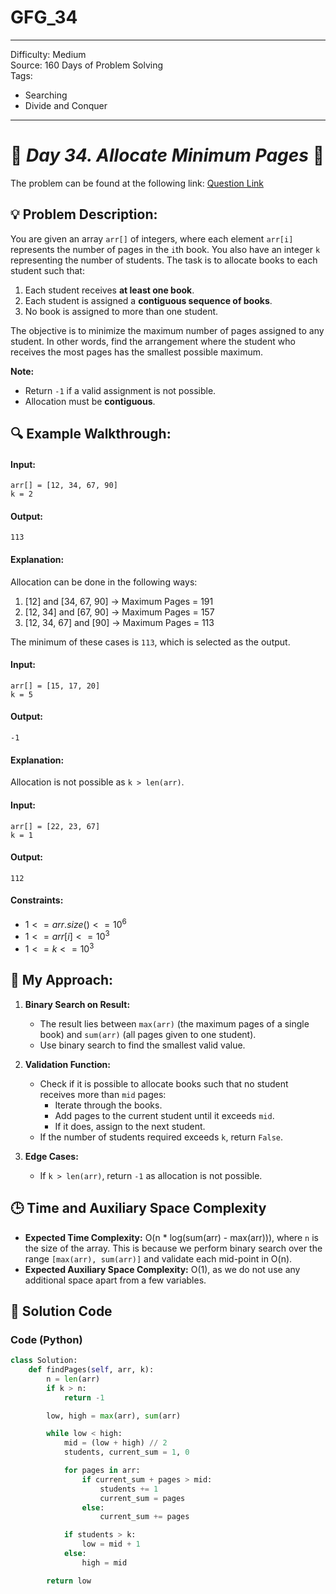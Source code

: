 # GFG_34
---
Difficulty: Medium  
Source: 160 Days of Problem Solving  
Tags:
  - Searching
  - Divide and Conquer
---

# 🚀 _Day 34. Allocate Minimum Pages_ 🧠

The problem can be found at the following link: [Question Link](https://www.geeksforgeeks.org/batch/gfg-160-problems/track/searching-gfg-160/problem/allocate-minimum-number-of-pages0937)


## 💡 **Problem Description:**

You are given an array `arr[]` of integers, where each element `arr[i]` represents the number of pages in the `i`th book. You also have an integer `k` representing the number of students. The task is to allocate books to each student such that:

1. Each student receives **at least one book**.
2. Each student is assigned a **contiguous sequence of books**.
3. No book is assigned to more than one student.

The objective is to minimize the maximum number of pages assigned to any student. In other words, find the arrangement where the student who receives the most pages has the smallest possible maximum.

**Note:** 
- Return `-1` if a valid assignment is not possible.
- Allocation must be **contiguous**.



## 🔍 **Example Walkthrough:**

#### Input:
```
arr[] = [12, 34, 67, 90]
k = 2
```

#### Output:
```
113
```

#### Explanation:
Allocation can be done in the following ways:
1. [12] and [34, 67, 90] → Maximum Pages = 191  
2. [12, 34] and [67, 90] → Maximum Pages = 157  
3. [12, 34, 67] and [90] → Maximum Pages = 113  

The minimum of these cases is `113`, which is selected as the output.



#### Input:
```
arr[] = [15, 17, 20]
k = 5
```

#### Output:
```
-1
```

#### Explanation:
Allocation is not possible as `k > len(arr)`.



#### Input:
```
arr[] = [22, 23, 67]
k = 1
```

#### Output:
```
112
```

#### Constraints:
- $`1 <= arr.size() <= 10^6`$
- $`1 <= arr[i] <= 10^3`$
- $`1 <= k <= 10^3`$



## 🎯 **My Approach:**

1. **Binary Search on Result:**
   - The result lies between `max(arr)` (the maximum pages of a single book) and `sum(arr)` (all pages given to one student).
   - Use binary search to find the smallest valid value.

2. **Validation Function:**
   - Check if it is possible to allocate books such that no student receives more than `mid` pages:
     - Iterate through the books.
     - Add pages to the current student until it exceeds `mid`.
     - If it does, assign to the next student.
   - If the number of students required exceeds `k`, return `False`.

3. **Edge Cases:**
   - If `k > len(arr)`, return `-1` as allocation is not possible.

## 🕒 **Time and Auxiliary Space Complexity** 

- **Expected Time Complexity:** O(n * log(sum(arr) - max(arr))), where `n` is the size of the array. This is because we perform binary search over the range `[max(arr), sum(arr)]` and validate each mid-point in O(n).
- **Expected Auxiliary Space Complexity:** O(1), as we do not use any additional space apart from a few variables.

## 📝 **Solution Code**
### Code (Python)

```python
class Solution:
    def findPages(self, arr, k):
        n = len(arr)
        if k > n:
            return -1  

        low, high = max(arr), sum(arr)  

        while low < high:
            mid = (low + high) // 2
            students, current_sum = 1, 0

            for pages in arr:
                if current_sum + pages > mid:
                    students += 1
                    current_sum = pages
                else:
                    current_sum += pages

            if students > k:
                low = mid + 1
            else:
                high = mid

        return low
```
